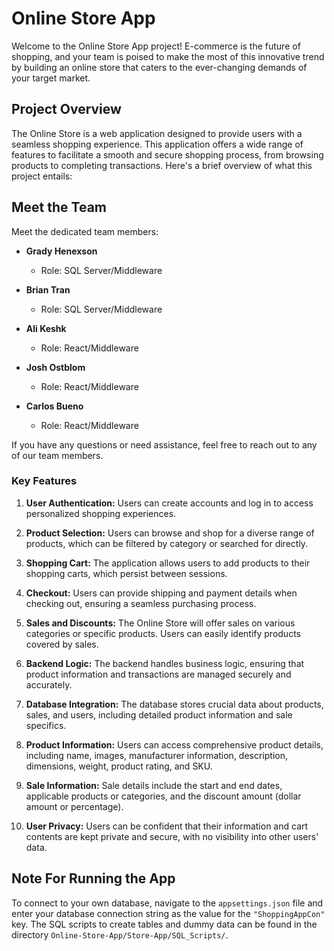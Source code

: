 # Online Store App

Welcome to the Online Store App project! E-commerce is the future of shopping, and your team is poised to make the most of this innovative trend by building an online store that caters to the ever-changing demands of your target market.

## Project Overview

The Online Store is a web application designed to provide users with a seamless shopping experience. This application offers a wide range of features to facilitate a smooth and secure shopping process, from browsing products to completing transactions. Here's a brief overview of what this project entails:

## Meet the Team

Meet the dedicated team members:

- **Grady Henexson**
  - Role: SQL Server/Middleware

- **Brian Tran**
  - Role: SQL Server/Middleware

- **Ali Keshk**
  - Role: React/Middleware

- **Josh Ostblom**
  - Role: React/Middleware

- **Carlos Bueno**
  - Role: React/Middleware

If you have any questions or need assistance, feel free to reach out to any of our team members.

### Key Features

1. **User Authentication:** Users can create accounts and log in to access personalized shopping experiences.

2. **Product Selection:** Users can browse and shop for a diverse range of products, which can be filtered by category or searched for directly.

3. **Shopping Cart:** The application allows users to add products to their shopping carts, which persist between sessions.

4. **Checkout:** Users can provide shipping and payment details when checking out, ensuring a seamless purchasing process.

5. **Sales and Discounts:** The Online Store will offer sales on various categories or specific products. Users can easily identify products covered by sales.

6. **Backend Logic:** The backend handles business logic, ensuring that product information and transactions are managed securely and accurately.

7. **Database Integration:** The database stores crucial data about products, sales, and users, including detailed product information and sale specifics.

8. **Product Information:** Users can access comprehensive product details, including name, images, manufacturer information, description, dimensions, weight, product rating, and SKU.

9. **Sale Information:** Sale details include the start and end dates, applicable products or categories, and the discount amount (dollar amount or percentage).

10. **User Privacy:** Users can be confident that their information and cart contents are kept private and secure, with no visibility into other users' data.

## Note For Running the App

To connect to your own database, navigate to the `appsettings.json` file and enter your database connection string as the value for the `"ShoppingAppCon"` key. The SQL scripts to create tables and dummy data can be found in the directory `Online-Store-App/Store-App/SQL_Scripts/`.
